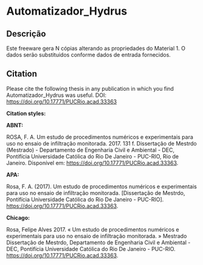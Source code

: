 # Automatizador_Hydrus

## Descrição
Este freeware gera N cópias alterando as propriedades do Material 1. O dados serão substituidos conforme dados de entrada fornecidos.

## Citation
Please cite the following thesis in any publication in which you find Automatizador_Hydrus was useful.
DOI:  https://doi.org/10.17771/PUCRio.acad.33363

__Citation styles:__

__ABNT:__

ROSA, F. A. Um estudo de procedimentos numéricos e experimentais para uso no ensaio de infiltração monitorada. 2017. 131 f. Dissertação de Mestrdo (Mestrado) - Departamento de Engenharia Civil e Ambiental - DEC, Pontifícia Universidade Católica do Rio De Janeiro - PUC-RIO, Rio de Janeiro. Disponível em: https://doi.org/10.17771/PUCRio.acad.33363.


__APA:__

Rosa, F. A. (2017). Um estudo de procedimentos numéricos e experimentais para uso no ensaio de infiltração monitorada. [Dissertação de Mestrdo, Pontifícia Universidade Católica do Rio De Janeiro - PUC-RIO]. https://doi.org/10.17771/PUCRio.acad.33363. 


__Chicago:__

Rosa, Felipe Alves 2017. « Um estudo de procedimentos numéricos e experimentais para uso no ensaio de infiltração monitorada. » Mestrado Dissertação de Mestrdo, Departamento de Engenharia Civil e Ambiental - DEC, Pontifícia Universidade Católica do Rio De Janeiro - PUC-RIO. https://doi.org/10.17771/PUCRio.acad.33363.
